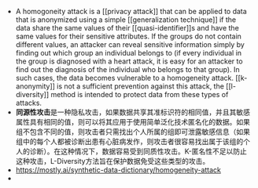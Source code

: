 - A homogoneity attack is a [[privacy attack]] that can be applied to data that is anonymized using a simple [[generalization technique]] if the data share the same values of their [[quasi-identifier]]s and have the same values for their sensitive attributes. If the groups do not contain different values, an attacker can reveal sensitive information simply by finding out which group an individual belongs to (if every individual in the group is diagnosed with a heart attack, it is easy for an attacker to find out the diagnosis of the individual who belongs to that group). In such cases, the data becomes vulnerable to a homogeneity attack. [[k-anonymity]] is not a sufficient prevention against this attack, the [[l-diversity]] method is intended to protect data from these types of attacks.
- **同源性攻击**是一种隐私攻击，如果数据共享其准标识符的相同值，并且其敏感属性具有相同的值，则可以将其应用于使用简单泛化技术匿名化的数据。如果组不包含不同的值，则攻击者只需找出个人所属的组即可泄露敏感信息（如果组中的每个人都被诊断出患有心脏病发作，则攻击者很容易找出属于该组的个人的诊断）。在这种情况下，数据容易受到同质性攻击。K-匿名性不足以防止这种攻击，L-Diversity方法旨在保护数据免受这些类型的攻击。
- https://mostly.ai/synthetic-data-dictionary/homogeneity-attack
-